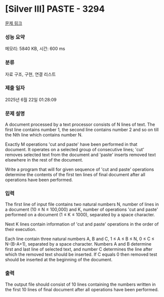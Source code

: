 # [Silver III] PASTE - 3294 

[문제 링크](https://www.acmicpc.net/problem/3294) 

### 성능 요약

메모리: 5840 KB, 시간: 600 ms

### 분류

자료 구조, 구현, 연결 리스트

### 제출 일자

2025년 6월 22일 01:28:09

### 문제 설명

<p>A document processed by a text processor consists of N lines of text. The first line contains number 1, the second line contains number 2 and so on till the Nth line which contains number N.</p>

<p>Exactly M operations 'cut and paste' have been performed in that document. It operates on a selected group of consecutive lines; 'cut' removes selected text from the document and 'paste' inserts removed text elsewhere in the rest of the document.</p>

<p>Write a program that will for given sequence of  'cut and paste' operations determine the contents of the first ten lines of final document after all operations have been performed.</p>

### 입력 

 <p>The first line of input file contains two natural numbers N, number of lines in a document (10 ≤ N ≤ 100,000) and K, number of operations 'cut and paste' performed on a document (1 ≤ K ≤ 1000), separated by a space character.</p>

<p>Next K lines contain information of 'cut and paste' operations in the order of their execution. </p>

<p>Each line contain three natural numbers A, B and C, 1 ≤ A ≤ B ≤ N, 0 ≤ C ≤ N-(B-A+1), separated by a space character. Numbers A and B determine first and last line of selected text, and number C determines the line after which the removed text should be inserted. If C equals 0 then removed test should be inserted at the beginning of the document.</p>

### 출력 

 <p>The output file should consist of 10 lines containing the numbers written in the first 10 lines of final document after all operations have been performed.</p>

